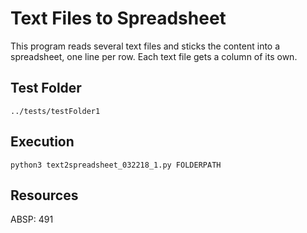 # Text Files to Spreadsheet

This program reads several text files and sticks the content into a spreadsheet, one line per row.  Each text file gets a column of its own.

## Test Folder

	../tests/testFolder1

## Execution

	python3 text2spreadsheet_032218_1.py FOLDERPATH

## Resources

ABSP:  491

